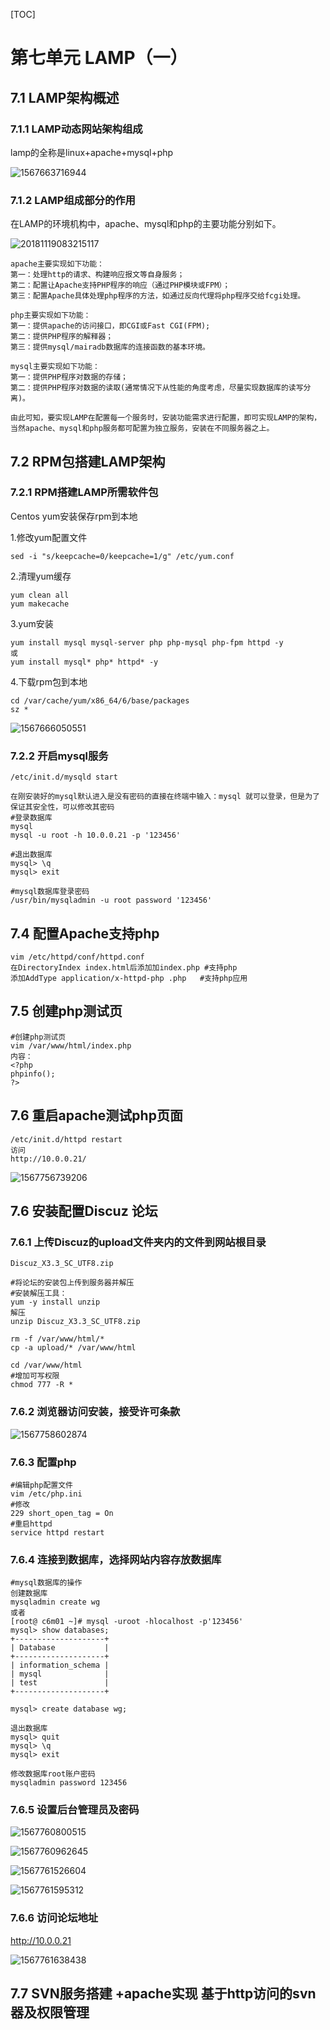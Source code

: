 [TOC]







# 第七单元 LAMP（一）	



## 7.1 LAMP架构概述

### 7.1.1 LAMP动态网站架构组成

lamp的全称是linux+apache+mysql+php 

![1567663716944](assets/1567663716944.png)







### 7.1.2 LAMP组成部分的作用

在LAMP的环境机构中，apache、mysql和php的主要功能分别如下。

![20181119083215117](assets/20181119083215117.png)

    apache主要实现如下功能：
    第一：处理http的请求、构建响应报文等自身服务；
    第二：配置让Apache支持PHP程序的响应（通过PHP模块或FPM）；
    第三：配置Apache具体处理php程序的方法，如通过反向代理将php程序交给fcgi处理。
    
    php主要实现如下功能：
    第一：提供apache的访问接口，即CGI或Fast CGI(FPM);
    第二：提供PHP程序的解释器；
    第三：提供mysql/mairadb数据库的连接函数的基本环境。
    
    mysql主要实现如下功能：
    第一：提供PHP程序对数据的存储；
    第二：提供PHP程序对数据的读取(通常情况下从性能的角度考虑，尽量实现数据库的读写分离)。
    
    由此可知，要实现LAMP在配置每一个服务时，安装功能需求进行配置，即可实现LAMP的架构，当然apache、mysql和php服务都可配置为独立服务，安装在不同服务器之上。



## 7.2 RPM包搭建LAMP架构

### 7.2.1 RPM搭建LAMP所需软件包

Centos yum安装保存rpm到本地

1.修改yum配置文件

```shell
sed -i "s/keepcache=0/keepcache=1/g" /etc/yum.conf
```

2.清理yum缓存

```shell
yum clean all
yum makecache
```

3.yum安装

```shell
yum install mysql mysql-server php php-mysql php-fpm httpd -y
或
yum install mysql* php* httpd* -y
```

4.下载rpm包到本地

```
cd /var/cache/yum/x86_64/6/base/packages
sz *
```

![1567666050551](assets/1567666050551.png)



### 7.2.2 开启mysql服务

```shell
/etc/init.d/mysqld start

在刚安装好的mysql默认进入是没有密码的直接在终端中输入：mysql 就可以登录，但是为了保证其安全性，可以修改其密码
#登录数据库
mysql
mysql -u root -h 10.0.0.21 -p '123456'

#退出数据库
mysql> \q
mysql> exit

#mysql数据库登录密码
/usr/bin/mysqladmin -u root password '123456'
```



## 7.4 配置Apache支持php

```shell
vim /etc/httpd/conf/httpd.conf
在DirectoryIndex index.html后添加加index.php #支持php
添加AddType application/x-httpd-php .php   #支持php应用
```



## 7.5 创建php测试页

```shell
#创建php测试页
vim /var/www/html/index.php
内容：
<?php
phpinfo();
?>
```



## 7.6 重启apache测试php页面

```shell
/etc/init.d/httpd restart
访问
http://10.0.0.21/
```

![1567756739206](assets/1567756739206.png)





## 7.6 安装配置Discuz 论坛

### 7.6.1 上传Discuz的upload文件夹内的文件到网站根目录

`Discuz_X3.3_SC_UTF8.zip`

```
#将论坛的安装包上传到服务器并解压
#安装解压工具：
yum -y install unzip
解压
unzip Discuz_X3.3_SC_UTF8.zip

rm -f /var/www/html/*
cp -a upload/* /var/www/html

cd /var/www/html
#增加可写权限
chmod 777 -R *
```



### 7.6.2 浏览器访问安装，接受许可条款

![1567758602874](assets/1567758602874.png)



### 7.6.3 配置php

```
#编辑php配置文件
vim /etc/php.ini
#修改
229 short_open_tag = On
#重启httpd
service httpd restart
```



### 7.6.4 连接到数据库，选择网站内容存放数据库

```shell
#mysql数据库的操作
创建数据库
mysqladmin create wg
或者
[root@ c6m01 ~]# mysql -uroot -hlocalhost -p'123456'
mysql> show databases;
+--------------------+
| Database           |
+--------------------+
| information_schema |
| mysql              |
| test               |
+--------------------+

mysql> create database wg;

退出数据库
mysql> quit
mysql> \q
mysql> exit

修改数据库root账户密码
mysqladmin password 123456
```



### 7.6.5 设置后台管理员及密码

![1567760800515](assets/1567760800515.png)



![1567760962645](assets/1567760962645.png)

![1567761526604](assets/1567761526604.png)



![1567761595312](assets/1567761595312.png)





### 7.6.6 访问论坛地址

http://10.0.0.21

![1567761638438](assets/1567761638438.png)



## 7.7 SVN服务搭建 +apache实现 基于http访问的svn器及权限管理

